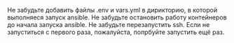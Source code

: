Не забудьте добавить файлы .env и vars.yml в дирикторию, в которой выполняеся запуск ansible. Не забудьте остановить работу контейнеров до начала запуска ansible. Не забудьте перезапустить ssh. Если не запуститься с первого раза, пожалуйста, попрбуйте запустить ещё раз.
